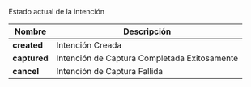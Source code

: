 Estado actual de la intención

| Nombre        | Descripción     |
| ------------- | --------------- | 
| **created**       | Intención Creada   |
| **captured**      | Intención de Captura Completada Exitosamente   | 
| **cancel**        | Intención de Captura Fallida   | 